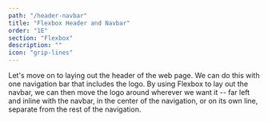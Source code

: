 ```yaml
---
path: "/header-navbar"
title: "Flexbox Header and Navbar"
order: "1E"
section: "Flexbox"
description: ""
icon: "grip-lines"
---
```


Let's move on to laying out the header of the web page. We can do this with one navigation bar that includes the logo. By using Flexbox to lay out the navbar, we can then move the logo around wherever we want it -- far left and inline with the navbar, in the center of the navigation, or on its own line, separate from the rest of the navigation.

